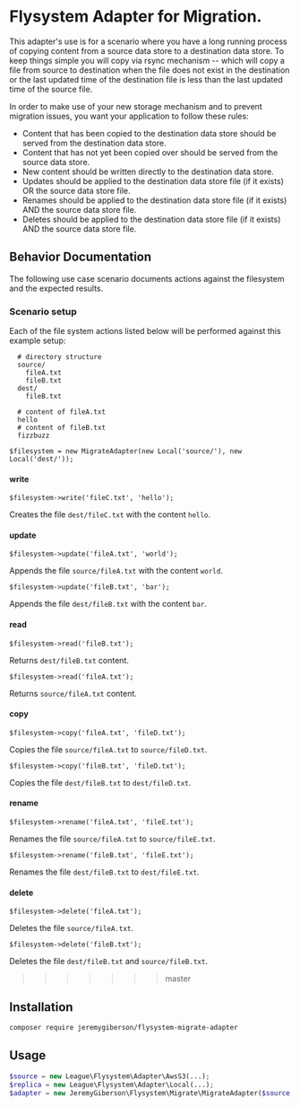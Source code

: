 # Flysystem Adapter for Migration.
This adapter's use is for a scenario where you have a long running process of copying content from a source data store 
to a destination data store. To keep things simple you will copy via rsync mechanism -- which will copy a file from source 
to destination when the file does not exist in the destination or the last updated time of the destination file is less than the last updated time of the source file. 

In order to make use of your new storage mechanism and to prevent migration issues, you want your application to follow these rules:
 
  * Content that has been copied to the destination data store should be served from the destination data store.
  * Content that has not yet been copied over should be served from the source data store. 
  * New content should be written directly to the destination data store.
  * Updates should be applied to the destination data store file (if it exists) OR the source data store file.
  * Renames should be applied to the destination data store file (if it exists) AND the source data store file.
  * Deletes should be applied to the destination data store file (if it exists) AND the source data store file.

## Behavior Documentation
The following use case scenario documents actions against the filesystem and the expected results.

### Scenario setup
Each of the file system actions listed below will be performed against this example setup:

```
  # directory structure
  source/
    fileA.txt
    fileB.txt
  dest/
    fileB.txt
  
  # content of fileA.txt
  hello
  # content of fileB.txt
  fizzbuzz
```  

`$filesystem = new MigrateAdapter(new Local('source/'), new Local('dest/'));`

#### write
`$filesystem->write('fileC.txt', 'hello');`

Creates the file `dest/fileC.txt` with the content `hello`.
#### update
`$filesystem->update('fileA.txt', 'world');`

Appends the file `source/fileA.txt` with the content `world`.

`$filesystem->update('fileB.txt', 'bar');`

Appends the file `dest/fileB.txt` with the content `bar`.
#### read
`$filesystem->read('fileB.txt');`

Returns `dest/fileB.txt` content.

`$filesystem->read('fileA.txt');`

Returns `source/fileA.txt` content.
#### copy
`$filesystem->copy('fileA.txt', 'fileD.txt');`

Copies the file `source/fileA.txt` to `source/fileD.txt`.

`$filesystem->copy('fileB.txt', 'fileD.txt');`

Copies the file `dest/fileB.txt` to `dest/fileD.txt`.
#### rename
`$filesystem->rename('fileA.txt', 'fileE.txt');`

Renames the file `source/fileA.txt` to `source/fileE.txt`.

`$filesystem->rename('fileB.txt', 'fileE.txt');`

Renames the file `dest/fileB.txt` to `dest/fileE.txt`.
#### delete
`$filesystem->delete('fileA.txt');`

Deletes the file `source/fileA.txt`.

`$filesystem->delete('fileB.txt');`

Deletes the file `dest/fileB.txt` and `source/fileB.txt`.
>>>>>>> master

## Installation

```bash
composer require jeremygiberson/flysystem-migrate-adapter
```

## Usage

```php
$source = new League\Flysystem\Adapter\AwsS3(...);
$replica = new League\Flysystem\Adapter\Local(...);
$adapter = new JeremyGiberson\Flysystem\Migrate\MigrateAdapter($source, $replica);
```
